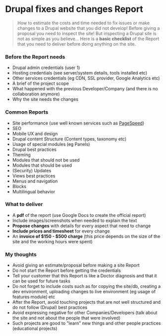 # Drupal fixes and changes Report

> How to estimate the costs and time needed to fix issues or make changes to a Drupal website that you did not develop!
> Before giving a proposal you need to inspect the site! But inspecting a Drupal site is not as simple as you believe...
> Here is a **basic checklist** of the Report that you need to deliver before doing anything on the site.

### Before the Report needs
- Drupal admin credentials (user 1)
- Hosting credentials (see server/system details, tools installed etc)
- Other services credentials (eg CDN, SSL provider, Google Analytics etc)
- A brief of the project scope
- What happened with the previous Developer/Company (and there is no collaboration anymore)
- Why the site needs the changes

### Common Reports
- Site performance (use well known services such as [PageSpeed](https://developers.google.com/speed/pagespeed/insights))
- SEO
- Mobile UX and design
- Drupal content Structure (Content types, taxonomy etc)
- Usage of special modules (eg Panels)
- Drupal best practices
- Theming
- Modules that should not be used
- Modules that should be used
- (Security) Updates
- Views best practices
- Menus and navigation
- Blocks
- Multilingual behavior

### What to deliver
- A **pdf** of the report (use Google Docs to create the official report)
- Include images/screenshots when needed to explain the text
- **Propose changes** with details for every aspect that need to change
- **Include prices and timesheet** for every change
- An **invoice of $150 - $500 charge** (this price depends on the size of the site and the working hours were spent)

### My thoughts
- Avoid giving an estimate/proposal before making a site Report
- Do not start the Report before getting the credentials
- Tell your customer that this Report is like a Doctor diagnosis and that it can be used for future tasks
- Do not forget to include costs such as for copying the site/db, creating a dev environment, uploading changes to live environment (eg usage of features module) etc
- After the Report, avoid touching projects that are not well structured and do not follow (Drupal) best practices
- Avoid expressing negative for other Companies/Developers (talk about the site and not about the people that were involved)
- Such projects are good to "learn" new things and other people practices (educational projects)

